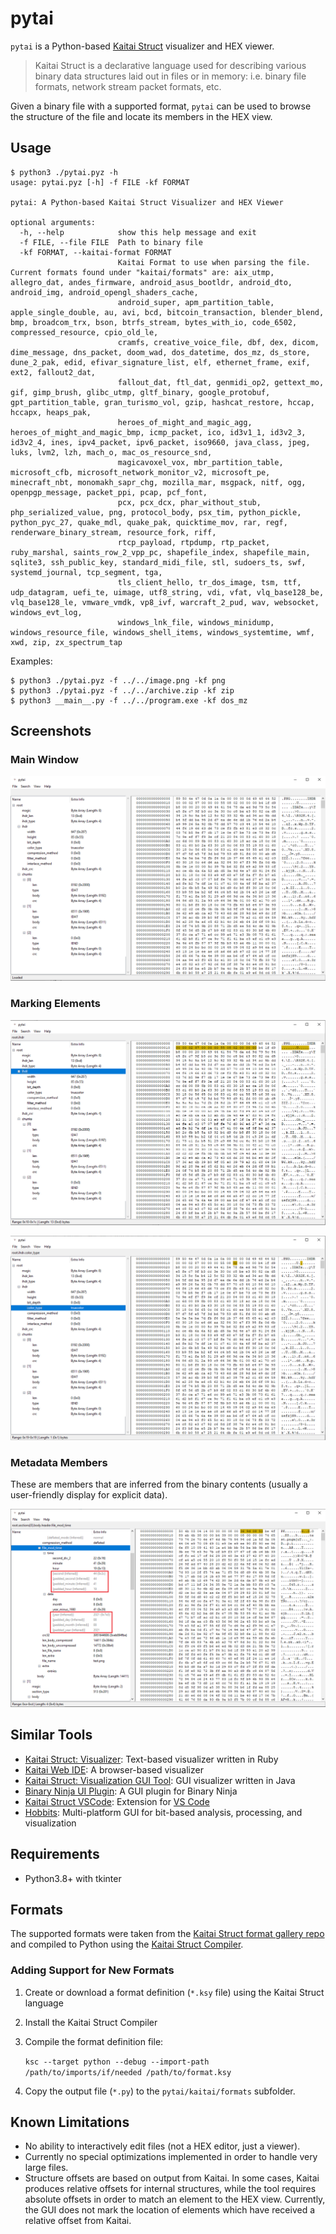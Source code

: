 # pytai

`pytai` is a Python-based [Kaitai Struct](https://kaitai.io/) visualizer and HEX viewer. 

> Kaitai Struct is a declarative language used for describing various binary data structures laid out in files or in memory: i.e. binary file formats, network stream packet formats, etc.

Given a binary file with a supported format, `pytai` can be used to browse the structure of the file and locate its members in the HEX view.

## Usage

```console
$ python3 ./pytai.pyz -h                 
usage: pytai.pyz [-h] -f FILE -kf FORMAT

pytai: A Python-based Kaitai Struct Visualizer and HEX Viewer

optional arguments:
  -h, --help            show this help message and exit
  -f FILE, --file FILE  Path to binary file
  -kf FORMAT, --kaitai-format FORMAT
                        Kaitai Format to use when parsing the file. Current formats found under "kaitai/formats" are: aix_utmp, allegro_dat, andes_firmware, android_asus_bootldr, android_dto, android_img, android_opengl_shaders_cache,
                        android_super, apm_partition_table, apple_single_double, au, avi, bcd, bitcoin_transaction, blender_blend, bmp, broadcom_trx, bson, btrfs_stream, bytes_with_io, code_6502, compressed_resource, cpio_old_le,
                        cramfs, creative_voice_file, dbf, dex, dicom, dime_message, dns_packet, doom_wad, dos_datetime, dos_mz, ds_store, dune_2_pak, edid, efivar_signature_list, elf, ethernet_frame, exif, ext2, fallout2_dat,
                        fallout_dat, ftl_dat, genmidi_op2, gettext_mo, gif, gimp_brush, glibc_utmp, gltf_binary, google_protobuf, gpt_partition_table, gran_turismo_vol, gzip, hashcat_restore, hccap, hccapx, heaps_pak,
                        heroes_of_might_and_magic_agg, heroes_of_might_and_magic_bmp, icmp_packet, ico, id3v1_1, id3v2_3, id3v2_4, ines, ipv4_packet, ipv6_packet, iso9660, java_class, jpeg, luks, lvm2, lzh, mach_o, mac_os_resource_snd,
                        magicavoxel_vox, mbr_partition_table, microsoft_cfb, microsoft_network_monitor_v2, microsoft_pe, minecraft_nbt, monomakh_sapr_chg, mozilla_mar, msgpack, nitf, ogg, openpgp_message, packet_ppi, pcap, pcf_font,
                        pcx, pcx_dcx, phar_without_stub, php_serialized_value, png, protocol_body, psx_tim, python_pickle, python_pyc_27, quake_mdl, quake_pak, quicktime_mov, rar, regf, renderware_binary_stream, resource_fork, riff,
                        rtcp_payload, rtpdump, rtp_packet, ruby_marshal, saints_row_2_vpp_pc, shapefile_index, shapefile_main, sqlite3, ssh_public_key, standard_midi_file, stl, sudoers_ts, swf, systemd_journal, tcp_segment, tga,
                        tls_client_hello, tr_dos_image, tsm, ttf, udp_datagram, uefi_te, uimage, utf8_string, vdi, vfat, vlq_base128_be, vlq_base128_le, vmware_vmdk, vp8_ivf, warcraft_2_pud, wav, websocket, windows_evt_log,
                        windows_lnk_file, windows_minidump, windows_resource_file, windows_shell_items, windows_systemtime, wmf, xwd, zip, zx_spectrum_tap
```

Examples:

```console
$ python3 ./pytai.pyz -f ../../image.png -kf png
$ python3 ./pytai.pyz -f ../../archive.zip -kf zip
$ python3 __main__.py -f ../../program.exe -kf dos_mz
```

## Screenshots

### Main Window

![Main Window](/docs/images/pytai.png)

### Marking Elements

![Mark Elements 1](/docs/images/mark1.png)

![Mark Elements 2](/docs/images/mark2.png)

### Metadata Members

These are members that are inferred from the binary contents (usually a user-friendly display for explicit data).

![Mark Elements 2](/docs/images/meta.png)

## Similar Tools

* [Kaitai Struct: Visualizer](https://github.com/kaitai-io/kaitai_struct_visualizer): Text-based visualizer written in Ruby
* [Kaitai Web IDE](https://ide.kaitai.io/): A browser-based visualizer
* [Kaitai Struct: Visualization GUI Tool](https://github.com/kaitai-io/kaitai_struct_gui): GUI visualizer written in Java
* [Binary Ninja UI Plugin](https://github.com/Vector35/kaitai): A GUI plugin for Binary Ninja
* [Kaitai Struct VSCode](https://marketplace.visualstudio.com/items?itemName=fudgepops.kaitai-struct-vscode): Extension for [VS Code](https://code.visualstudio.com/)
* [Hobbits](https://github.com/Mahlet-Inc/hobbits): Multi-platform GUI for bit-based analysis, processing, and visualization

## Requirements

 * Python3.8+ with tkinter

## Formats

The supported formats were taken from the [Kaitai Struct format gallery repo](https://github.com/kaitai-io/kaitai_struct_formats) and compiled to Python using the [Kaitai Struct Compiler](http://kaitai.io/#download).

### Adding Support for New Formats

1. Create or download a format definition (`*.ksy` file) using the Kaitai Struct language
2. Install the Kaitai Struct Compiler 
3. Compile the format definition file:

    `ksc --target python --debug --import-path /path/to/imports/if/needed /path/to/format.ksy`

4. Copy the output file (`*.py`) to the `pytai/kaitai/formats` subfolder.


## Known Limitations

 * No ability to interactively edit files (not a HEX editor, just a viewer).
 * Currently no special optimizations implemented in order to handle very large files.
 * Structure offsets are based on output from Kaitai. In some cases, Kaitai produces relative offsets for internal structures, while the tool requires absolute offsets in order to match an element to the HEX view. Currently,  the GUI does not mark the location of elements which have received a relative offset from Kaitai.